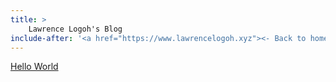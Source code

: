 ```yaml
---
title: > 
    Lawrence Logoh's Blog
include-after: '<a href="https://www.lawrencelogoh.xyz"><- Back to home</a>'
---
```

[Hello World](https://lawrencelogoh.xyz/blog/hello.html)
